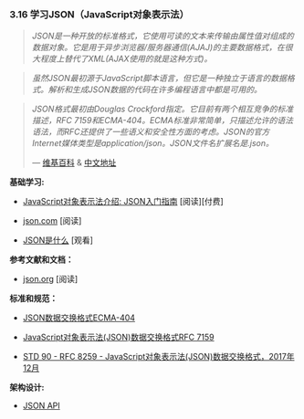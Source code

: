 ### 3.16 学习JSON（JavaScript对象表示法）

> *JSON是一种开放的标准格式，它使用可读的文本来传输由属性值对组成的数据对象。它是用于异步浏览器/服务器通信(AJAJ)的主要数据格式，在很大程度上替代了XML(AJAX使用的就是这种方式)。*
> 

> *虽然JSON最初源于JavaScript脚本语言，但它是一种独立于语言的数据格式。解析和生成JSON数据的代码在许多编程语言中都是可用的。*
> 

> *JSON格式最初由Douglas Crockford指定。它目前有两个相互竞争的标准描述，RFC 7159和ECMA-404。ECMA标准非常简单，只描述允许的语法语法，而RFC还提供了一些语义和安全性方面的考虑。JSON的官方Internet媒体类型是application/json。JSON文件名扩展名是.json。*
> 
> — [维基百科](https://en.wikipedia.org/wiki/JSON) & [中文地址](https://zh.wikipedia.org/wiki/JSON)

**基础学习:**

* [JavaScript对象表示法介绍: JSON入门指南](https://www.amazon.com/Introduction-JavaScript-Object-Notation-Point/dp/1491929480/?&_encoding=UTF8&tag=frontend-handbook-20&linkCode=ur2&linkId=24e8df4722cb62d086d3f8c87f4e17a1&camp=1789&creative=9325) \[阅读\]\[付费\]

* [json.com](https://www.json.com/) \[阅读\]

* [JSON是什么](https://mijingo.com/lessons/what-is-json/) \[观看\]

**参考文献和文档：**

* [json.org](http://json.org/) \[阅读\]

**标准和规范：**

* [JSON数据交换格式ECMA-404](http://www.ecma-international.org/publications/files/ECMA-ST/ECMA-404.pdf)

* [JavaScript对象表示法(JSON)数据交换格式RFC 7159](https://tools.ietf.org/html/rfc7159)
* [STD 90 - RFC 8259 - JavaScript对象表示法(JSON)数据交换格式，2017年12月](https://www.rfc-editor.org/info/rfc8259)

**架构设计:**

* [JSON API](http://jsonapi.org/)

